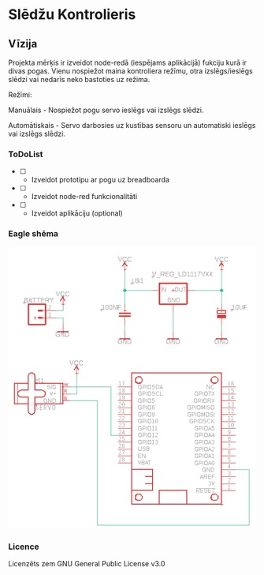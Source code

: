 # Slēdžu Kontrolieris
## Vīzija

Projekta mērķis ir izveidot node-redā (iespējams aplikācijā) fukciju kurā ir divas pogas. Vienu nospiežot maina kontroliera režīmu, otra izslēgs/ieslēgs slēdzi vai nedarīs neko bastoties uz režima.

Režīmi:

Manuālais - Nospiežot pogu servo ieslēgs vai izslēgs slēdzi.

Automātiskais - Servo darbosies uz kustības sensoru un automatiski ieslēgs vai izslēgs slēdzi.

### ToDoList
- [ ] - Izveidot prototipu ar pogu uz breadboarda

- [ ] - Izveidot node-red funkcionalitāti

- [ ] - Izveidot aplikāciju (optional)

### Eagle shēma

![](https://github.com/N1kijs/sweetsugarhoneysmigles/blob/master/mantas/imidzh.PNG)

### Licence
Licenzēts zem GNU General Public License v3.0
